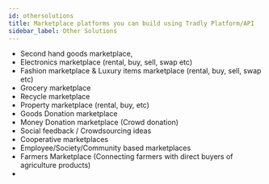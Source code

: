 ```yaml
---
id: othersolutions
title: Marketplace platforms you can build using Tradly Platform/API
sidebar_label: Other Solutions
---
```


- Second hand goods marketplace, 
- Electronics marketplace (rental, buy, sell, swap etc)
- Fashion marketplace & Luxury items marketplace (rental, buy, sell, swap etc)
- Grocery marketplace
- Recycle marketplace
- Property marketplace (rental, buy, etc)
- Goods Donation marketplace
- Money Donation marketplace (Crowd donation)
- Social feedback / Crowdsourcing ideas
- Cooperative marketplaces
- Employee/Society/Community based marketplaces
- Farmers Marketplace (Connecting farmers with direct buyers of agriculture products)
- 